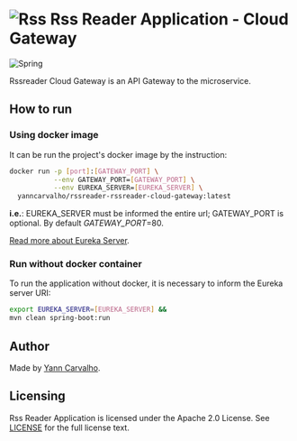 # ![Rss](https://img.shields.io/badge/rss-F88900?style=for-the-badge&logo=rss&logoColor=white) __Rss Reader Application - Cloud Gateway__ #

![Spring](https://img.shields.io/badge/spring-%236DB33F.svg?style=for-the-badge&logo=spring&logoColor=white)

Rssreader Cloud Gateway is an API Gateway to the microservice.

## How to run ##

### Using docker image ###

It can be run the project's docker image by the instruction:

``` sh
docker run -p [port]:[GATEWAY_PORT] \
           --env GATEWAY_PORT=[GATEWAY_PORT] \
           --env EUREKA_SERVER=[EUREKA_SERVER] \
  yanncarvalho/rssreader-rssreader-cloud-gateway:latest
```

__i.e.__: EUREKA_SERVER must be informed the entire url; GATEWAY_PORT is optional.
By default _GATEWAY_PORT_=80.

[Read more about Eureka Server](../eureka-server/README.md "Read more about eureka-server").

### Run without docker container ###

To run the application without docker, it is necessary to inform the Eureka server URI:

``` sh
export EUREKA_SERVER=[EUREKA_SERVER] &&
mvn clean spring-boot:run
```

## Author ##

Made by [Yann Carvalho](https://www.linkedin.com/in/yann-carvalho-764abab6/).

## Licensing ##

Rss Reader Application is licensed under the Apache 2.0 License. See [LICENSE](../LICENSE) for the full license text.

